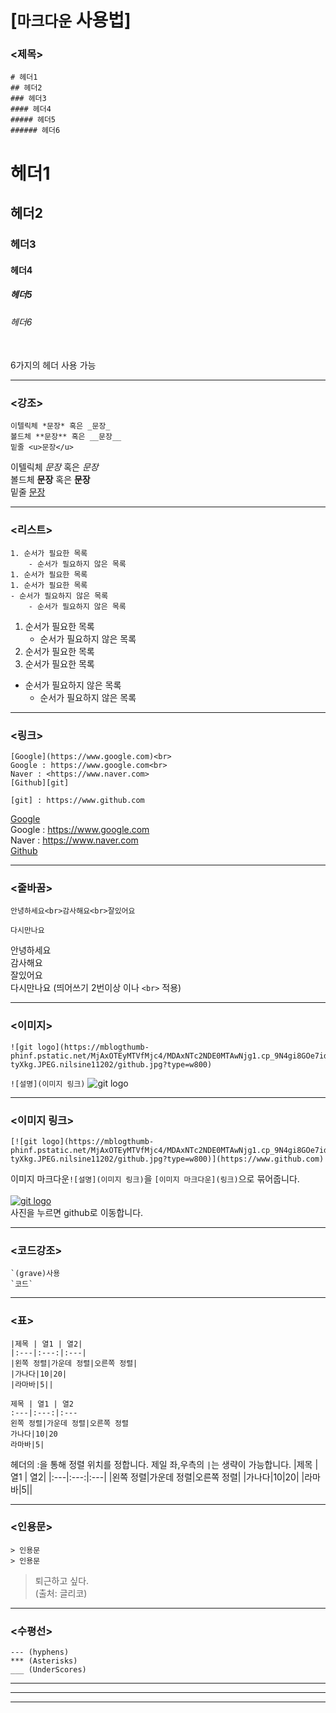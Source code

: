 # [`마크다운` 사용법]

### <제목>

```
# 헤더1
## 헤더2
### 헤더3
#### 헤더4
##### 헤더5
###### 헤더6
```
# 헤더1
## 헤더2
### 헤더3
#### 헤더4
##### 헤더5
###### 헤더6
<br>
6가지의 헤더 사용 가능

***
### <강조>

```
이텔릭체 *문장* 혹은 _문장_
볼드체 **문장** 혹은 __문장__
밑줄 <u>문장</u>
```
이텔릭체 *문장* 혹은 _문장_ <br>
볼드체 **문장** 혹은 __문장__<br>
밑줄 <u>문장</u>
***
### <리스트>
```
1. 순서가 필요한 목록
    - 순서가 필요하지 않은 목록
1. 순서가 필요한 목록
1. 순서가 필요한 목록
- 순서가 필요하지 않은 목록
    - 순서가 필요하지 않은 목록
```

1. 순서가 필요한 목록
    - 순서가 필요하지 않은 목록
1. 순서가 필요한 목록
1. 순서가 필요한 목록
- 순서가 필요하지 않은 목록
    - 순서가 필요하지 않은 목록
***
### <링크>
```
[Google](https://www.google.com)<br>  
Google : https://www.google.com<br>  
Naver : <https://www.naver.com>   
[Github][git]

[git] : https://www.github.com
```
[Google](https://www.google.com)<br>
Google : https://www.google.com<br>
Naver : <https://www.naver.com>  
[Github][git]

[git]:https://www.github.com
***
### <줄바꿈>
```
안녕하세요<br>감사해요<br>잘있어요

다시만나요
```
안녕하세요<br>감사해요<br>잘있어요
<br>다시만나요
(띄어쓰기 2번이상 이나 `<br>` 적용)
***
### <이미지>
```
![git logo](https://mblogthumb-phinf.pstatic.net/MjAxOTEyMTVfMjc4/MDAxNTc2NDE0MTAwNjg1.cp_9N4gi8GOe7idQjx6pC1LUhK9EqpIs9uArKqZq6iUg.1vF6bTjG3vJW4mb_WagZ5gh0gfwjoo2bznBTEs-tyXkg.JPEG.nilsine11202/github.jpg?type=w800)
```
`![설명](이미지 링크)`
![git logo](https://mblogthumb-phinf.pstatic.net/MjAxOTEyMTVfMjc4/MDAxNTc2NDE0MTAwNjg1.cp_9N4gi8GOe7idQjx6pC1LUhK9EqpIs9uArKqZq6iUg.1vF6bTjG3vJW4mb_WagZ5gh0gfwjoo2bznBTEs-tyXkg.JPEG.nilsine11202/github.jpg?type=w800)
***
### <이미지 링크>
```
[![git logo](https://mblogthumb-phinf.pstatic.net/MjAxOTEyMTVfMjc4/MDAxNTc2NDE0MTAwNjg1.cp_9N4gi8GOe7idQjx6pC1LUhK9EqpIs9uArKqZq6iUg.1vF6bTjG3vJW4mb_WagZ5gh0gfwjoo2bznBTEs-tyXkg.JPEG.nilsine11202/github.jpg?type=w800)](https://www.github.com)
```
이미지 마크다운`![설명](이미지 링크)`을 `[이미지 마크다운](링크)`으로 묶어줍니다.<br><br>
[![git logo](https://mblogthumb-phinf.pstatic.net/MjAxOTEyMTVfMjc4/MDAxNTc2NDE0MTAwNjg1.cp_9N4gi8GOe7idQjx6pC1LUhK9EqpIs9uArKqZq6iUg.1vF6bTjG3vJW4mb_WagZ5gh0gfwjoo2bznBTEs-tyXkg.JPEG.nilsine11202/github.jpg?type=w800)](https://www.github.com)
<br>사진을 누르면 github로 이동합니다.
***
### <코드강조>
```
`(grave)사용
`코드` 

```
***
### <표>

```
|제목 | 열1 | 열2|
|:---|:---:|:---|
|왼쪽 정렬|가운데 정렬|오른쪽 정렬|
|가나다|10|20|
|라마바|5||

제목 | 열1 | 열2
:---|:---:|:---
왼쪽 정렬|가운데 정렬|오른쪽 정렬
가나다|10|20
라마바|5|
```
헤더의 :을 통해 정렬 위치를 정합니다.
제일 좌,우측의 `|`는 생략이 가능합니다.
|제목 | 열1 | 열2|
|:---|:---:|:---|
|왼쪽 정렬|가운데 정렬|오른쪽 정렬|
|가나다|10|20|
|라마바|5||
***
### <인용문>
```
> 인용문
> 인용문
```

> 퇴근하고 싶다.<br>
> (출처: 글리코)
***
### <수평선>
```
--- (hyphens)
*** (Asterisks)
___ (UnderScores)
```

---
***
___
